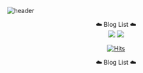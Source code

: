 ![header](https://capsule-render.vercel.app/api?height=400&text=Welcome&desc=Gyumin's%20Github%20profile&color=auto&animation=scaleIn)

<div align="center">
  ☁️ Blog List ☁️<br>
   <a href="https://www.instagram.com/kgm0510_/" target="_blank"><img src="https://img.shields.io/badge/Instagram-E4405F?style=flat-square&logo=Instagram&logoColor=white"/></a>
   <a href="http://www.kimryan.kr" target="_blank"><img src="https://img.shields.io/badge/MyBlog-B5B5B6?style=flat-square&logo=Blogger&logoColor=white"/></a>
   
   [![Hits](https://hits.seeyoufarm.com/api/count/incr/badge.svg?url=https%3A%2F%2Fgithub.com%2FFlyingDreamss&count_bg=%23000000&title_bg=%23E985ED&icon=&icon_color=%23F7A6A6&title=hits&edge_flat=false)](https://github.com/FlyingDreamss)
   
   ☁️ Blog List ☁️
</div>

<!--### Hi there 👋-->

<!--
**FlyingDreamss/FlyingDreamss** is a ✨ _special_ ✨ repository because its `README.md` (this file) appears on your GitHub profile.

Here are some ideas to get you started:

- 🔭 I’m currently working on ...
- 🌱 I’m currently learning ...
- 👯 I’m looking to collaborate on ...
- 🤔 I’m looking for help with ...
- 💬 Ask me about ...
- 📫 How to reach me: ...
- 😄 Pronouns: ...
- ⚡ Fun fact: ...
-->
